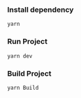 ### Install dependency

```
yarn
```

### Run Project

```
yarn dev
```

### Build Project

```
yarn Build
```
